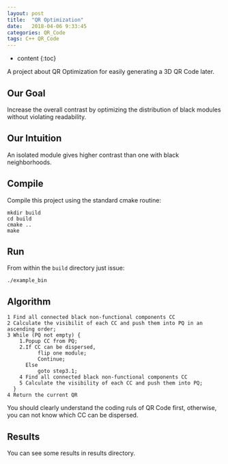 ```yaml
---
layout: post
title:  "QR Optimization"
date:   2018-04-06 9:33:45
categories: QR_Code
tags: C++ QR_Code
---
```


* content
{:toc}

A project about QR Optimization for easily generating a 3D QR Code later.

## Our Goal

Increase the overall contrast by optimizing the distribution of black modules without violating readability.

## Our Intuition

An isolated module gives higher contrast than one with black neighborhoods.

## Compile

Compile this project using the standard cmake routine:

```
mkdir build
cd build
cmake ..
make
```

## Run

From within the `build` directory just issue:

```
./example_bin
```

## Algorithm

```
1 Find all connected black non-functional components CC
2 Calculate the visibilit of each CC and push them into PQ in an ascending order;
3 While (PQ not empty) {
	1.Popup CC from PQ;
	2.If CC can be dispersed, 
		  flip one module;
		  Continue;
	  Else
		  goto step3.1;
	4 Find all connected black non-functional components CC
	5 Calculate the visibility of each CC and push them into PQ;
  }
4 Return the current QR

```

You should clearly understand the coding ruls of QR Code first, otherwise, you can not know which CC can be dispersed.

## Results

You can see some results in results directory.  